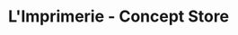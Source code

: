 ---
title: "L'Imprimerie - Concept Store"
url: /saint-pol-de-leon/limprimerie-concept-store/
shop: vêtements
---